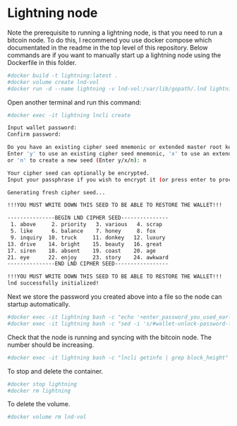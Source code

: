 # Lightning node

Note the prerequisite to running a lightning node, is that you need to run a bitcoin node. To do this, I recommend you use docker compose which documentated in the readme in the top level of this repository. Below commands are if you want to manually start up a lightning node using the Dockerfile in this folder.  

```sh
#docker build -t lightning:latest .
#docker volume create lnd-vol
#docker run -d --name lightning -v lnd-vol:/var/lib/gopath/.lnd lightning:latest
```

Open another terminal and run this command:
```sh
#docker exec -it lightning lncli create

Input wallet password:
Confirm password:

Do you have an existing cipher seed mnemonic or extended master root key you want to use?
Enter 'y' to use an existing cipher seed mnemonic, 'x' to use an extended master root key
or 'n' to create a new seed (Enter y/x/n): n

Your cipher seed can optionally be encrypted.
Input your passphrase if you wish to encrypt it (or press enter to proceed without a cipher seed passphrase):

Generating fresh cipher seed...

!!!YOU MUST WRITE DOWN THIS SEED TO BE ABLE TO RESTORE THE WALLET!!!

---------------BEGIN LND CIPHER SEED---------------
 1. above     2. priority   3. various   4. scrap
 5. like      6. balance    7. honey     8. fox
 9. inquiry  10. truck     11. donkey   12. luxury
13. drive    14. bright    15. beauty   16. great
17. siren    18. absent    19. coast    20. age
21. eye      22. enjoy     23. story    24. awkward
---------------END LND CIPHER SEED-----------------

!!!YOU MUST WRITE DOWN THIS SEED TO BE ABLE TO RESTORE THE WALLET!!!
lnd successfully initialized!

```

Next we store the password you created above into a file so the node can startup automatically.
```sh
#docker exec -it lightning bash -c "echo '<enter_password_you_used_earlier>' > /var/lib/gopath/lndwallet.txt"
#docker exec -it lightning bash -c "sed -i 's/#wallet-unlock-password-file=/wallet-unlock-password-file=/' /var/lib/gopath/lnd.conf"
```

Check that the node is running and syncing with the bitcoin node. The number should be increasing.
```sh
#docker exec -it lightning bash -c "lncli getinfo | grep block_height"
```

To stop and delete the container.
```sh
#docker stop lightning
#docker rm lightning
```
To delete the volume.
```sh
#docker volume rm lnd-vol
```